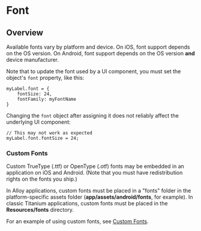 # Font

<TypeHeader/>

## Overview

Available fonts vary by platform and device. On iOS, font support depends on the OS
version. On Android, font support depends on the OS version **and** device manufacturer.

Note that to update the font used by a UI component, you must set the object's `font`
property, like this:

    myLabel.font = {
        fontSize: 24,
        fontFamily: myFontName
    }

Changing the `font` object after assigning it does not reliably affect the underlying UI
component:

    // This may not work as expected
    myLabel.font.fontSize = 24;

### Custom Fonts

Custom TrueType (.ttf) or OpenType (.otf) fonts may be embedded in an application on iOS and
Android. (Note that you must have redistribution rights on the fonts you ship.)


In Alloy applications, custom fonts must be placed in a "fonts" folder in the platform-specific assets folder (<strong>app/assets/android/fonts</strong>, for example).
In classic Titanium applications, custom fonts must be placed in the **Resources/fonts** directory.

For an example of using custom fonts, see [Custom Fonts](https://docs.appcelerator.com/platform/latest/#!/guide/Custom_Fonts).

<ApiDocs/>
